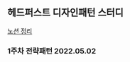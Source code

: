 ## 헤드퍼스트 디자인패턴 스터디
[노션 정리](https://www.notion.so/3ca41f80ce2242bb90172b6029215066?v=cdaa626cf3db415ca85d6c5e5ba483e8)
### 1주차 전략패턴 2022.05.02